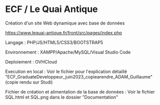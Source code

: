 # ECF / Le Quai Antique

Création d'un site Web dynamique avec base de données

https://www.lequai-antique.fr/front/src/pages/index.php

Langage : PHP/JS/HTML5/CSS3/BOOTSTRAP5

Environnement : XAMPP/Apache/MySQL/Visual Studio Code

Deploiement : OVHCloud

Execution en local : Voir le fichier pour l'explication détaillé "ECF_GraduateDeveloppeur_juin2023_copiearendre_ADAM_Guillaume" (copie rendu sur Studi)

Fichier de création et alimentation de la base de données : Voir le fichier SQL.html et SQL.png dans le dossier "Documentation"


